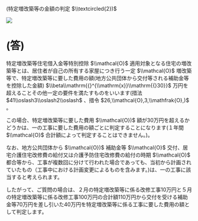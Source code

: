 (特定増改築等の金額の判定 $\\textcircled{2})$

![](https://www.nta.go.jp/tmp/fb564d9a-cbec-4bee-a457-445b59d563e4/images/59690250fc2b4f3026053aa48e3f38a691ba13b7cd2e5ce9916f8d95b8aac36c.jpg)

# (答)

特定増改築等住宅借入金等特別控除 $\\mathcal{O}$ 適用対象となる住宅の増改築等とは、居住者が自己の所有する家屋につき行う一定 $\\mathcal{O}$ 増改築等で、特定増改築等に要した費用の額(地方公共団体から交付等される補助金等を控除した金額) $\\beta\\mathrm{{}^{\\mathrm{x}}\\mathrm{{}30}}$ 万円を超えることその他一定の要件を満たすものをいいます(措法 $41\\oslash3\\oslash2\\oslash$ 、措令 $26,\\mathcal{O},3,\\mathfrak{O},)$ 。

この場合、特定増改築等に要した費用 $\\mathcal{O})$ 額が30万円を超えるかどうかは、一の工事に要した費用の額ごとに判定することになります(１年間 $\\mathcal{O}$ 合計額によって判定することはできません。)。

なお、地方公共団体から $\\mathcal{O})$ 補助金等 $\\mathcal{O}$ 交付、居宅介護住宅改修費の給付又は介護予防住宅改修費の給付の時期 $\\mathcal{O}$ 都合等から、工事が複数回に分けて行われた場合であっても、当初から計画されていたもの（工事中における計画変更によるものを含みます。)は、一の工事に該当すると考えられます。

したがって、ご質問の場合は、２月の特定増改築等に係る改修工事10万円と５月の特定増改築等に係る改修工事100万円の合計額110万円から交付を受ける補助金等70万円を差し引いた40万円を特定増改築等に係る工事に要した費用の額として判定します。